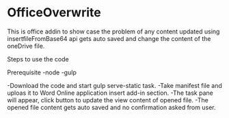 # OfficeOverwrite
This is office addin to show case the problem of any content updated using insertfileFromBase64 api gets auto saved and change the content of the oneDrive file.


Steps to use the code

Prerequisite
-node
-gulp

-Download the code and start gulp serve-static task.
-Take manifest file and uploas it to Word Online application insert add-in section.
-The task pane will appear, click button to update the view content of opened file.
-The opened file content gets auto saved and no confirmation asked from user.
